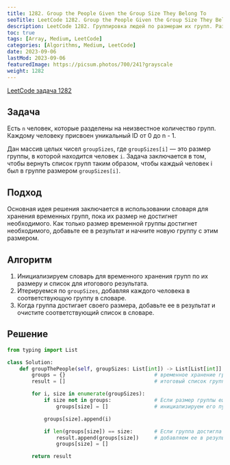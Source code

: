 ```yaml
---
title: 1282. Group the People Given the Group Size They Belong To
seoTitle: LeetCode 1282. Group the People Given the Group Size They Belong To | Решение на Python.
description: LeetCode 1282. Группировка людей по размерам их групп. Разбор задачи.
toc: true
tags: [Array, Medium, LeetCode]
categories: [Algorithms, Medium, LeetCode]
date: 2023-09-06
lastMod: 2023-09-06
featuredImage: https://picsum.photos/700/241?grayscale
weight: 1282
---
```


[LeetCode задача 1282](<https://leetcode.com/problems/group-the-people-given-the-group-size-they-belong-to/>)

## Задача

Есть `n` человек, которые разделены на неизвестное количество групп. Каждому человеку присвоен уникальный ID от 0 до n - 1.

Дан массив целых чисел `groupSizes`, где `groupSizes[i]` — это размер группы, в которой находится человек `i`. Задача заключается в том, чтобы вернуть список групп таким образом, чтобы каждый человек i был в группе размером `groupSizes[i]`.

## Подход

Основная идея решения заключается в использовании словаря для хранения временных групп, пока их размер не достигнет необходимого. Как только размер временной группы достигнет необходимого, добавьте ее в результат и начните новую группу с этим размером.

## Алгоритм

1. Инициализируем словарь для временного хранения групп по их размеру и список для итогового результата.
2. Итерируемся по `groupSizes`, добавляя каждого человека в соответствующую группу в словаре.
3. Когда группа достигает своего размера, добавьте ее в результат и очистите соответствующий список в словаре.

## Решение

```python
from typing import List

class Solution:
    def groupThePeople(self, groupSizes: List[int]) -> List[List[int]]:
        groups = {}                             # временное хранение групп
        result = []                             # итоговый список групп

        for i, size in enumerate(groupSizes):
            if size not in groups:              # Если размер группы еще не существует в словаре, 
                groups[size] = []               # инициализируем его пустым списком

            groups[size].append(i)

            if len(groups[size]) == size:       # Если группа достигла своего размера,
                result.append(groups[size])     # добавляем ее в результат и очищаем список
                groups[size] = []

        return result
```
